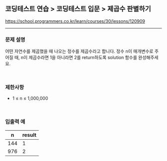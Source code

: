 ## 코딩테스트 연습 > 코딩테스트 입문 > 제곱수 판별하기

https://school.programmers.co.kr/learn/courses/30/lessons/120909

---

### 문제 설명

어떤 자연수를 제곱했을 때 나오는 정수를 제곱수라고 합니다. 정수 n이 매개변수로 주어질 때, n이 제곱수라면 1을 아니라면 2를 return하도록 solution 함수를 완성해주세요.

</br>

### 제한사항

- 1 ≤ n ≤ 1,000,000

</br>

### 입출력 예

| n   | result |
| --- | ------ |
| 144 | 1      |
| 976 | 2      |
